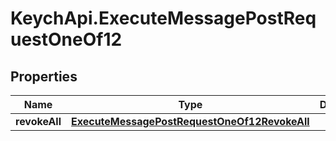 # KeychApi.ExecuteMessagePostRequestOneOf12

## Properties

Name | Type | Description | Notes
------------ | ------------- | ------------- | -------------
**revokeAll** | [**ExecuteMessagePostRequestOneOf12RevokeAll**](ExecuteMessagePostRequestOneOf12RevokeAll.md) |  | 


